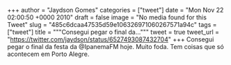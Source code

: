 
+++
author = "Jaydson Gomes"
categories = ["tweet"]
date = "Mon Nov 22 02:00:50 +0000 2010"
draft = false
image = "No media found for this Tweet"
slug = "485c6dcaa47535d59e106326971060267571a94c"
tags = ["tweet"]
title = """Consegui pegar o final da..."""
tweet = true
tweet_url = "https://twitter.com/jaydson/status/6527493087432704"
+++
Consegui pegar o final da festa da @IpanemaFM hoje. Muito foda. Tem coisas que só acontecem em Porto Alegre.
